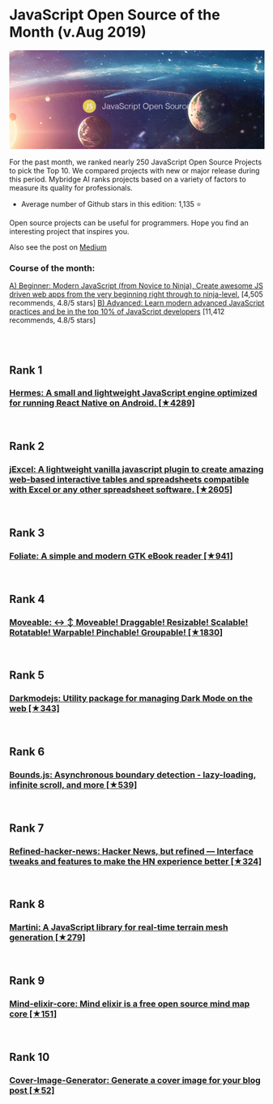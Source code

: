 # JavaScript Open Source of the Month (v.Aug 2019)

[<img src="js-1908-open.png" width="800" alt="Mybridge">](https://medium.mybridge.co/javascript-open-source-of-the-month-v-aug-2019-6f5cad65dd30)

For the past month, we ranked nearly 250 JavaScript Open Source Projects to pick the Top 10. 
We compared projects with new or major release during this period. Mybridge AI ranks projects based on a variety of factors to measure its quality for professionals.

* Average number of Github stars in this edition: 1,135 ⭐️


Open source projects can be useful for programmers. Hope you find an interesting project that inspires you.

Also see the post on [Medium](https://medium.mybridge.co/javascript-open-source-of-the-month-v-aug-2019-6f5cad65dd30)
<br>

### Course of the month:

[A) Beginner: Modern JavaScript (from Novice to Ninja), Create awesome JS driven web apps from the very beginning right through to ninja-level.](http://bit.ly/30o9NUz) [4,505 recommends, 4.8/5 stars]
[B) Advanced: Learn modern advanced JavaScript practices and be in the top 10% of JavaScript developers](http://bit.ly/2ZaJUev) [11,412 recommends, 4.8/5 stars]

<br>

<br>

## Rank 1
### [Hermes: A small and lightweight JavaScript engine optimized for running React Native on Android. [★4289]](https://github.com/facebook/hermes?utm_source=mybridge&utm_medium=blog&utm_campaign=read_more)


<br>

## Rank 2
### [jExcel: A lightweight vanilla javascript plugin to create amazing web-based interactive tables and spreadsheets compatible with Excel or any other spreadsheet software. [★2605]](https://github.com/paulhodel/jexcel?utm_source=mybridge&utm_medium=blog&utm_campaign=read_more)


<br>

## Rank 3
### [Foliate: A simple and modern GTK eBook reader [★941]](https://github.com/johnfactotum/foliate?utm_source=mybridge&utm_medium=blog&utm_campaign=read_more)


<br>

## Rank 4
### [Moveable: ↔️ ↕️  Moveable! Draggable! Resizable! Scalable! Rotatable! Warpable! Pinchable! Groupable! [★1830]](https://github.com/daybrush/moveable?utm_source=mybridge&utm_medium=blog&utm_campaign=read_more)


<br>

## Rank 5
### [Darkmodejs: Utility package for managing Dark Mode on the web [★343]](https://github.com/Assortment/darkmodejs?utm_source=mybridge&utm_medium=blog&utm_campaign=read_more)


<br>

## Rank 6
### [Bounds.js: Asynchronous boundary detection - lazy-loading, infinite scroll, and more [★539]](https://github.com/ChrisCavs/bounds.js?utm_source=mybridge&utm_medium=blog&utm_campaign=read_more)


<br>

## Rank 7
### [Refined-hacker-news: Hacker News, but refined — Interface tweaks and features to make the HN experience better [★324]](https://github.com/plibither8/refined-hacker-news?utm_source=mybridge&utm_medium=blog&utm_campaign=read_more)


<br>

## Rank 8
### [Martini: A JavaScript library for real-time terrain mesh generation [★279]](https://github.com/mapbox/martini?utm_source=mybridge&utm_medium=blog&utm_campaign=read_more)


<br>

## Rank 9
### [Mind-elixir-core: Mind elixir is a free open source mind map core [★151]](https://github.com/ssshooter/mind-elixir-core?utm_source=mybridge&utm_medium=blog&utm_campaign=read_more)


<br>

## Rank 10
### [Cover-Image-Generator:  Generate a cover image for your blog post  [★52]](https://github.com/PJijin/Cover-Image-Generator?utm_source=mybridge&utm_medium=blog&utm_campaign=read_more)


                    
